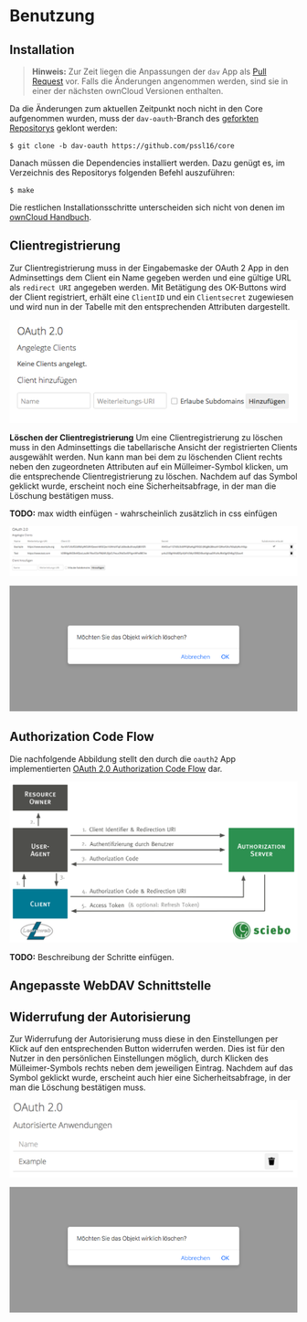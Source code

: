 # Benutzung

## Installation

> **Hinweis:** Zur Zeit liegen die Anpassungen der `dav` App als [Pull Request](https://github.com/owncloud/core/pull/26742) vor. Falls die Änderungen angenommen werden, sind sie in einer der nächsten ownCloud Versionen enthalten.

Da die Änderungen zum aktuellen Zeitpunkt noch nicht in den Core aufgenommen wurden, muss der `dav-oauth`-Branch des [geforkten Repositorys](https://github.com/pssl16/core) geklont werden:

```nohighlight
$ git clone -b dav-oauth https://github.com/pssl16/core
```

Danach müssen die Dependencies installiert werden. Dazu genügt es, im Verzeichnis des Repositorys folgenden Befehl auszuführen:

```nohighlight
$ make
```

Die restlichen Installationsschritte unterscheiden sich nicht von denen im [ownCloud Handbuch](https://doc.owncloud.org/server/latest/admin_manual/installation/index.html).

## Clientregistrierung
Zur Clientregistrierung muss in der Eingabemaske der OAuth 2 App in den Adminsettings dem Client ein Name gegeben werden und eine gültige URL als `redirect URI` angegeben werden. 
Mit Betätigung des OK-Buttons wird der Client registriert, erhält eine `ClientID` und ein `Clientsecret` zugewiesen und wird nun in der Tabelle mit den entsprechenden Attributen dargestellt.

![Eingabemaske](images/eingabe-app.png)

**Löschen der Clientregistrierung**
Um eine Clientregistrierung zu löschen muss in den Adminsettings die tabellarische Ansicht der registrierten Clients ausgewählt werden. 
Nun kann man bei dem zu löschenden Client rechts neben den zugeordneten Attributen auf ein Mülleimer-Symbol klicken, um die entsprechende Clientregistrierung zu löschen.
Nachdem auf das Symbol geklickt wurde, erscheint noch eine Sicherheitsabfrage, in der man die Löschung bestätigen muss.

<div class="alert alert-danger">
<strong>TODO:</strong> max width einfügen - wahrscheinlich zusätzlich in css einfügen
</div>

![Clientdarstellung](images/darstellung-app.png)

![Abfrage bei Löschung](images/abfrage-app.png)

## Authorization Code Flow
Die nachfolgende Abbildung stellt den durch die `oauth2` App implementierten [OAuth 2.0 Authorization Code Flow](https://tools.ietf.org/html/rfc6749#section-4.1) dar.
 
![Authorization Code Flow](images/authorization-code-flow.svg)

<div class="alert alert-danger">
  <strong>TODO:</strong> Beschreibung der Schritte einfügen.
</div>

## Angepasste WebDAV Schnittstelle

## Widerrufung der Autorisierung
Zur Widerrufung der Autorisierung muss diese in den Einstellungen per Klick auf den entsprechenden Button widerrufen werden. 
Dies ist für den Nutzer in den persönlichen Einstellungen möglich, durch Klicken des Mülleimer-Symbols rechts neben dem jeweiligen Eintrag.
Nachdem auf das Symbol geklickt wurde, erscheint auch hier eine Sicherheitsabfrage, in der man die Löschung bestätigen muss.

![Clientdarstellung](images/personal-app.png)

![Abfrage bei Löschung](images/abfrage-app.png)

